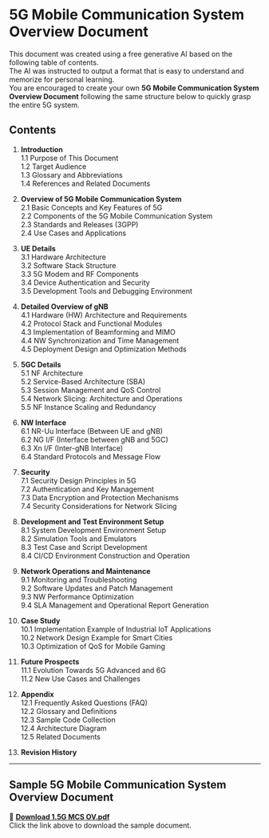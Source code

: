 # 5G Mobile Communication System Overview Document  

This document was created using a free generative AI based on the following table of contents.  
The AI was instructed to output a format that is easy to understand and memorize for personal learning.  
You are encouraged to create your own **5G Mobile Communication System Overview Document** following the same structure below to quickly grasp the entire 5G system.  

## Contents  

1. **Introduction**  
  1.1 Purpose of This Document  
  1.2 Target Audience  
  1.3 Glossary and Abbreviations  
  1.4 References and Related Documents  

2. **Overview of 5G Mobile Communication System**  
  2.1 Basic Concepts and Key Features of 5G  
  2.2 Components of the 5G Mobile Communication System  
  2.3 Standards and Releases (3GPP)  
  2.4 Use Cases and Applications  

3. **UE Details**  
  3.1 Hardware Architecture  
  3.2 Software Stack Structure  
  3.3 5G Modem and RF Components  
  3.4 Device Authentication and Security  
  3.5 Development Tools and Debugging Environment  

4. **Detailed Overview of gNB**  
  4.1 Hardware (HW) Architecture and Requirements  
  4.2 Protocol Stack and Functional Modules  
  4.3 Implementation of Beamforming and MIMO  
  4.4 NW Synchronization and Time Management  
  4.5 Deployment Design and Optimization Methods  

5. **5GC Details**  
  5.1 NF Architecture  
  5.2 Service-Based Architecture (SBA)  
  5.3 Session Management and QoS Control  
  5.4 Network Slicing: Architecture and Operations  
  5.5 NF Instance Scaling and Redundancy  

6. **NW Interface**  
  6.1 NR-Uu Interface (Between UE and gNB)  
  6.2 NG I/F (Interface between gNB and 5GC)  
  6.3 Xn I/F (Inter-gNB Interface)  
  6.4 Standard Protocols and Message Flow  

7. **Security**  
  7.1 Security Design Principles in 5G  
  7.2 Authentication and Key Management  
  7.3 Data Encryption and Protection Mechanisms  
  7.4 Security Considerations for Network Slicing  

8. **Development and Test Environment Setup**  
  8.1 System Development Environment Setup  
  8.2 Simulation Tools and Emulators  
  8.3 Test Case and Script Development  
  8.4 CI/CD Environment Construction and Operation  

9. **Network Operations and Maintenance**  
  9.1 Monitoring and Troubleshooting  
  9.2 Software Updates and Patch Management  
  9.3 NW Performance Optimization  
  9.4 SLA Management and Operational Report Generation  

10. **Case Study**  
  10.1 Implementation Example of Industrial IoT Applications  
  10.2 Network Design Example for Smart Cities  
  10.3 Optimization of QoS for Mobile Gaming  

11. **Future Prospects**  
  11.1 Evolution Towards 5G Advanced and 6G  
  11.2 New Use Cases and Challenges  

12. **Appendix**  
  12.1 Frequently Asked Questions (FAQ)  
  12.2 Glossary and Definitions  
  12.3 Sample Code Collection  
  12.4 Architecture Diagram  
  12.5 Related Documents  

13. **Revision History**  

---

## Sample 5G Mobile Communication System Overview Document  

📄 **[Download 1.5G MCS OV.pdf](./1.5G%20MCS%20OV.pdf)**  
Click the link above to download the sample document.  
